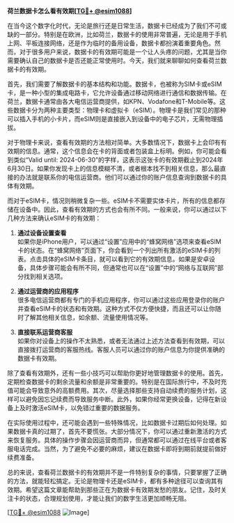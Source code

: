 **荷兰数据卡怎么看有效期[[TG💪+ @esim1088](https://t.me/s/esim1088)]**

在当今这个数字化时代，无论是旅行还是日常生活，数据卡已经成为了我们不可或缺的一部分。特别是在欧洲，比如荷兰，数据卡的使用非常普遍，无论是用于手机上网、平板连接网络，还是作为临时的备用设备，数据卡都扮演着重要角色。然而，对于很多用户来说，数据卡的有效期可能是一个让人头疼的问题，尤其是当你需要确认自己的数据卡是否还能正常使用时。今天，我们就来聊聊如何查看荷兰数据卡的有效期。

首先，我们需要了解数据卡的基本结构和功能。数据卡，也被称为SIM卡或eSIM卡，是一种小型的集成电路卡，它允许设备通过移动网络进行通信和数据传输。在荷兰，数据卡通常由各大电信运营商提供，如KPN、Vodafone和T-Mobile等。这些数据卡分为两种主要类型：物理卡和虚拟卡（eSIM）。物理卡是我们常见的那种可以插入手机的小卡片，而eSIM则是直接嵌入到设备中的电子芯片，无需物理插拔。

对于物理卡来说，查看有效期的方法相对简单。大多数情况下，数据卡上会印有有效期的信息。通常，这个信息会在卡的背面或者包装盒上标明。例如，你可能会看到类似“Valid until: 2024-06-30”的字样，这表示这张卡的有效期截止到2024年6月30日。如果你发现卡上的信息模糊不清，或者根本找不到相关信息，那么最直接的办法就是联系你的电信运营商。他们可以通过你的账户信息查询到数据卡的具体有效期。

而对于eSIM卡，情况则稍微复杂一些。eSIM卡不需要实体卡片，所有的信息都存储在设备中。因此，查看有效期的方式也会有所不同。一般来说，你可以通过以下几种方法来确认eSIM卡的有效期：

1. **通过设备设置查看**  
   如果你是iPhone用户，可以通过“设置”应用中的“蜂窝网络”选项来查看eSIM卡的状态。在“蜂窝网络”页面下，你会看到一个列出所有激活的eSIM卡的列表。点击具体的eSIM卡条目，就可以看到它的有效期信息。如果是安卓设备，具体步骤可能会有所不同，但通常也可以在“设置”中的“网络与互联网”部分找到相关选项。

2. **通过运营商的应用程序**  
   很多电信运营商都有专门的手机应用程序，你可以通过这些应用登录你的账户并查看eSIM卡的状态和有效期。这种方式不仅方便快捷，而且还可以让你随时了解其他相关信息，如余额、流量使用情况等。

3. **直接联系运营商客服**  
   如果你对设备上的操作不太熟悉，或者无法通过上述方法查看到有效期，可以直接拨打运营商的客服热线。客服人员可以通过你的账户信息为你提供准确的数据卡有效期。

除了查看有效期外，还有一些小技巧可以帮助你更好地管理数据卡的使用。首先，定期检查数据卡的剩余流量和余额是非常重要的。特别是在国际旅行中，不及时充值可能会导致意外的高额费用。其次，尽量选择那些支持自动续费的服务计划，这样可以避免因忘记续费而导致服务中断。此外，如果你经常更换设备，记得在新设备上及时激活eSIM卡，以免错过重要的数据服务。

在实际使用过程中，还可能会遇到一些特殊情况，比如数据卡过期后如何处理。如果数据卡真的过期了，首先不要慌张。大部分情况下，你可以通过重新激活的方式来恢复服务。具体的操作步骤会因运营商而异，但通常都可以通过在线平台或者客服电话完成。当然，为了避免不必要的麻烦，建议在数据卡即将到期前就提前做好续费准备。

总的来说，查看荷兰数据卡的有效期并不是一件特别复杂的事情，只要掌握了正确的方法，就能轻松搞定。无论是物理卡还是eSIM卡，都有多种途径可以查询其有效期。希望这篇文章能帮助到那些正在为数据卡有效期发愁的朋友。记住，及时关注卡的状态，合理规划使用，才能让我们的数字生活更加顺畅无阻。

[[TG💪+ @esim1088](https://t.me/s/esim1088) ![Image](https://i.postimg.cc/4NQfJmqS/Snipaste-2025-05-13-00-14-12.png)]